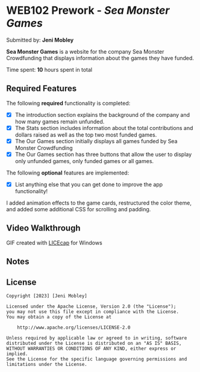 # WEB102 Prework - *Sea Monster Games*

Submitted by: **Jeni Mobley**

**Sea Monster Games** is a website for the company Sea Monster Crowdfunding that displays information about the games they have funded.

Time spent: **10** hours spent in total

## Required Features

The following **required** functionality is completed:

* [x] The introduction section explains the background of the company and how many games remain unfunded.
* [x] The Stats section includes information about the total contributions and dollars raised as well as the top two most funded games.
* [x] The Our Games section initially displays all games funded by Sea Monster Crowdfunding
* [x] The Our Games section has three buttons that allow the user to display only unfunded games, only funded games or all games.

The following **optional** features are implemented:

* [x] List anything else that you can get done to improve the app functionality!

I added animation effects to the game cards, restructured the color theme, and added some additional CSS for scrolling and padding.

## Video Walkthrough

<!-- Here's a walkthrough of implemented features:

<img src='assets/SeaMonster-Website-Walkthrough.gif' title='Video Walkthrough' width='100' alt='Video Walkthrough' /> -->

<!-- Replace this with whatever GIF tool you used! -->
GIF created with [LICEcap](https://www.cockos.com/licecap/) for Windows

<!-- Recommended tools:
[Kap](https://getkap.co/) for macOS
[ScreenToGif](https://www.screentogif.com/) for Windows
[peek](https://github.com/phw/peek) for Linux. -->

## Notes



## License

    Copyright [2023] [Jeni Mobley]

    Licensed under the Apache License, Version 2.0 (the "License");
    you may not use this file except in compliance with the License.
    You may obtain a copy of the License at

        http://www.apache.org/licenses/LICENSE-2.0

    Unless required by applicable law or agreed to in writing, software
    distributed under the License is distributed on an "AS IS" BASIS,
    WITHOUT WARRANTIES OR CONDITIONS OF ANY KIND, either express or implied.
    See the License for the specific language governing permissions and
    limitations under the License.
